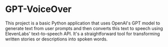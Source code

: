 # GPT-VoiceOver
This project is a basic Python application that uses OpenAI's GPT model to generate text from user prompts and then converts this text to speech using ElevenLabs' text-to-speech API. It's a straightforward tool for transforming written stories or descriptions into spoken words.
